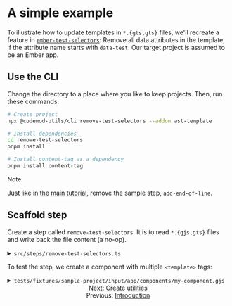 # A simple example

To illustrate how to update templates in `*.{gts,gts}` files, we'll recreate a feature in [`ember-test-selectors`](https://github.com/mainmatter/ember-test-selectors/blob/v6.0.0/strip-data-test-properties-plugin6.js): Remove all data attributes in the template, if the attribute name starts with `data-test`. Our target project is assumed to be an Ember app.


## Use the CLI

Change the directory to a place where you like to keep projects. Then, run these commands:

```sh
# Create project
npx @codemod-utils/cli remove-test-selectors --addon ast-template

# Install dependencies
cd remove-test-selectors
pnpm install

# Install content-tag as a dependency
pnpm install content-tag
```

> [!NOTE]
> Just like in [the main tutorial](../ember-codemod-rename-test-modules/04-step-1-update-acceptance-tests-part-1.md#remove-the-sample-step), remove the sample step, `add-end-of-line`.


## Scaffold step

Create a step called `remove-test-selectors`. It is to read `*.{gjs,gts}` files and write back the file content (a no-op).

<details>

<summary><code>src/steps/remove-test-selectors.ts</code></summary>

For brevity, how `src/index.ts` calls `removeTestSelectors()` is not shown.

```ts
import { readFileSync } from 'node:fs';
import { join } from 'node:path';

import { createFiles, findFiles } from '@codemod-utils/files';

import { Options } from '../types/index.js';

export function removeTestSelectors(options: Options): void {
  const { projectRoot } = options;

  const filePaths = findFiles('app/components/**/*.{gjs,gts}', {
    projectRoot,
  });

  const fileMap = new Map(
    filePaths.map((filePath) => {
      const file = readFileSync(join(projectRoot, filePath), 'utf8');

      return [filePath, file];
    }),
  );

  createFiles(fileMap, options);
}
```

</details>

To test the step, we create a component with multiple `<template>` tags:

<details>

<summary><code>tests/fixtures/sample-project/input/app/components/my-component.gjs</code></summary>

The indentations are inconsistent on purpose. We want to know if our codemod will preserve formatting.

```js
import { on } from '@ember/modifier';
import Component from '@glimmer/component';
import { tracked } from '@glimmer/tracking';

import styles from './my-component.css';

const Control =
<template>
  <div class={{styles.control}}>
    <button
      data-test-button="Increment"
      type="button"
      {{on "click" @onClick}}
    >
      Increment by 1
    </button>
  </div>
</template>

const Display =
  <template>
    <div class={{styles.display}}>
      Count:
      <p class={{styles.count}} data-test-count ...attributes>
        {{@count}}
      </p>
    </div>
  </template>

export default class MyComponent extends Component {
  @tracked count = 0;

  increment = () => {
    this.count++;
  }

    <template>
      <div class={{styles.container}}>
        <Control
          @onClick={{this.increment}}
          />
        <Display @count={{this.count}} data-test-my-count />
      </div>
    </template>
}
```

</details>


<div align="center">
  <div>
    Next: <a href="./02-create-utilities.md">Create utilities</a>
  </div>
  <div>
    Previous: <a href="./00-introduction.md">Introduction</a>
  </div>
</div>
